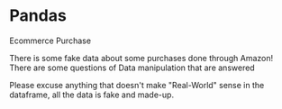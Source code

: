 # Pandas
Ecommerce Purchase

There is some fake data about some purchases done through Amazon! There are some questions of Data manipulation that are answered

Please excuse anything that doesn't make "Real-World" sense in the dataframe, all the data is fake and made-up.

